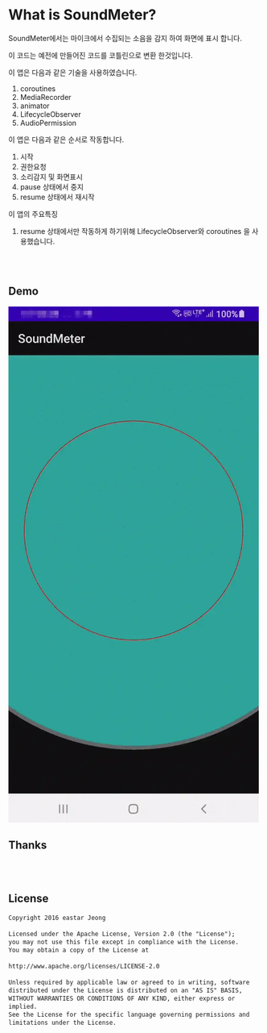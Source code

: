 # What is SoundMeter?

SoundMeter에서는 마이크에서 수집되는 소음을 감지 하여 화면에 표시 합니다.

이 코드는 예전에 만들어진 코드를 코틀린으로 변환 한것입니다.


이 앱은 다음과 같은 기술을 사용하였습니다.

1. coroutines
2. MediaRecorder
3. animator
4. LifecycleObserver
5. AudioPermission


이 앱은 다음과 같은 순서로 작동합니다.
1. 시작
2. 권한요청
3. 소리감지 및 화면표시
4. pause 상태에서 중지
5. resume 상태에서 재시작


이 앱의 주요특징
1. resume 상태에서만 작동하게 하기위해 LifecycleObserver와 coroutines 을 사용했습니다.

<br/><br/>



## Demo


![Screenshot](https://raw.githubusercontent.com/eastar-dev/SoundMeter/master/release/demo.webp)




## Thanks 





<br/><br/>


## License 
 ```code
Copyright 2016 eastar Jeong

Licensed under the Apache License, Version 2.0 (the "License");
you may not use this file except in compliance with the License.
You may obtain a copy of the License at

http://www.apache.org/licenses/LICENSE-2.0

Unless required by applicable law or agreed to in writing, software
distributed under the License is distributed on an "AS IS" BASIS,
WITHOUT WARRANTIES OR CONDITIONS OF ANY KIND, either express or implied.
See the License for the specific language governing permissions and
limitations under the License.
```